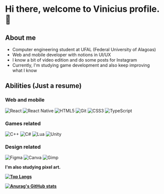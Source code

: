 # Hi there, welcome to Vinicius profile. 👋

## About me
- Computer engineering student at UFAL (Federal University of Alagoas)
- Web and mobile developer with notions in UI/UX
- I know a bit of video edition and do some posts for Instagram
- Currently, I'm studying game development and also keep improving what I know

## Abilities (Just a resume)
### Web and mobile
<img alt="React" src="https://img.shields.io/badge/react-%2320232a.svg?style=for-the-badge&logo=react&logoColor=%2361DAFB"/> <img alt="React Native" src="https://img.shields.io/badge/react_native-%2320232a.svg?style=for-the-badge&logo=react&logoColor=%2361DAFB"/> <img alt="HTML5" src="https://img.shields.io/badge/html5-%23E34F26.svg?style=for-the-badge&logo=html5&logoColor=white"/> <img alt="Git" src="https://img.shields.io/badge/git-%23F05033.svg?style=for-the-badge&logo=git&logoColor=white"/> <img alt="CSS3" src="https://img.shields.io/badge/css3-%231572B6.svg?style=for-the-badge&logo=css3&logoColor=white"/> <img alt="TypeScript" src="https://img.shields.io/badge/typescript-%23007ACC.svg?style=for-the-badge&logo=typescript&logoColor=white"/>

### Games related
<img alt="C++" src="https://img.shields.io/badge/c++-%2300599C.svg?style=for-the-badge&logo=c%2B%2B&logoColor=white"/> <img alt="C#" src="https://img.shields.io/badge/c%23-%23239120.svg?style=for-the-badge&logo=c-sharp&logoColor=white"/> <img alt="Lua" src="https://img.shields.io/badge/lua-%232C2D72.svg?style=for-the-badge&logo=lua&logoColor=white"/> <img alt="Unity" src="https://img.shields.io/badge/unity-%23000000.svg?style=for-the-badge&logo=unity&logoColor=white"/>

### Design related
<img alt="Figma" src="https://img.shields.io/badge/figma-%23F24E1E.svg?style=for-the-badge&logo=figma&logoColor=white"/> <img alt="Canva" src="https://img.shields.io/badge/Canva-%2300C4CC.svg?style=for-the-badge&logo=Canva&logoColor=white"/>  <img alt="Gimp" src="https://img.shields.io/badge/gimp-5C5543?style=for-the-badge&logo=gimp&logoColor=white"/>

<p> <strong>I'm also studying pixel art.<strong/> <p/>

[![Top Langs](https://github-readme-stats.vercel.app/api/top-langs/?username=viniciuscosta110&layout=compact)](https://github.com/viniciuscosta110/github-readme-stats)

[![Anurag's GitHub stats](https://github-readme-stats.vercel.app/api?username=viniciuscosta110)](https://github.com/viniciuscosta110/github-readme-stats)


<!--
**viniciuscosta110/viniciuscosta110** is a ✨ _special_ ✨ repository because its `README.md` (this file) appears on your GitHub profile.

Here are some ideas to get you started:

- 🔭 I’m currently working on ...
- 🌱 I’m currently learning ...
- 👯 I’m looking to collaborate on ...
- 🤔 I’m looking for help with ...
- 💬 Ask me about ...
- 📫 How to reach me: ...
- 😄 Pronouns: ...
- ⚡ Fun fact: ...
-->
